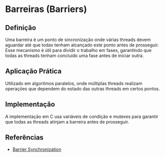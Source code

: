 # Barreiras (Barriers)

## Definição

Uma barreira é um ponto de sincronização onde várias threads devem aguardar até que todas tenham alcançado este ponto antes de prosseguir. Esse mecanismo é útil para dividir o trabalho em fases, garantindo que todas as threads tenham concluído uma fase antes de iniciar outra.

## Aplicação Prática

Utilizado em algoritmos paralelos, onde múltiplas threads realizam operações que dependem do estado das outras threads em certos pontos.

## Implementação

A implementação em C usa variáveis de condição e mutexes para garantir que todas as threads atinjam a barreira antes de prosseguir.

## Referências

- [Barrier Synchronization](https://en.wikipedia.org/wiki/Barrier_(computer_science))
